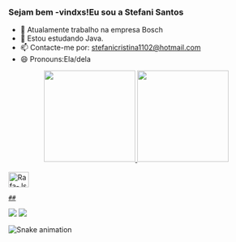 ### Sejam bem -vindxs!Eu sou a Stefani Santos

- 🔭 Atualamente trabalho na empresa Bosch
- 🌱 Estou estudando Java.
- 📫 Contacte-me por: stefanicristina1102@hotmail.com
- 😄 Pronouns:Ela/dela

<div align="center">
  <a href="https://github.com/stefanisantos01">
  <img height="180em" src="https://github-readme-stats.vercel.app/api?username=stefanisantos01&show_icons=true&theme=dracula&include_all_commits=true&count_private=true"/>
  <img height="180em" src="https://github-readme-stats.vercel.app/api/top-langs/?username=stefanisantos01&layout=compact&langs_count=7&theme=dracula"/>
  
  </div>
<div style="display: inline_block"><br>
  <img align="center" alt="Rafa-Js" height="30" width="40" 
 <img src="https://cdn.jsdelivr.net/gh/devicons/devicon/icons/java/java-original-wordmark.svg" />
    
    ##
 
<div> 
 
  <a href="https://www.instagram.com/stefani_rsantos__/" target="_blank"><img src="https://img.shields.io/badge/-Instagram-%23E4405F?style=for-the-badge&logo=instagram&logoColor=white" target="_blank"></a>
  <a href="https:https://www.linkedin.com/in/stefani-santos-4a9658246/" target="_blank"><img src="https://img.shields.io/badge/-LinkedIn-%230077B5?style=for-the-badge&logo=linkedin&logoColor=white" target="_blank"></a> 
 
  ![Snake animation](https://github.com/stefanisantos01/stefanisantos01/blob/output/github-contribution-grid-snake.svg)
 
</div>

